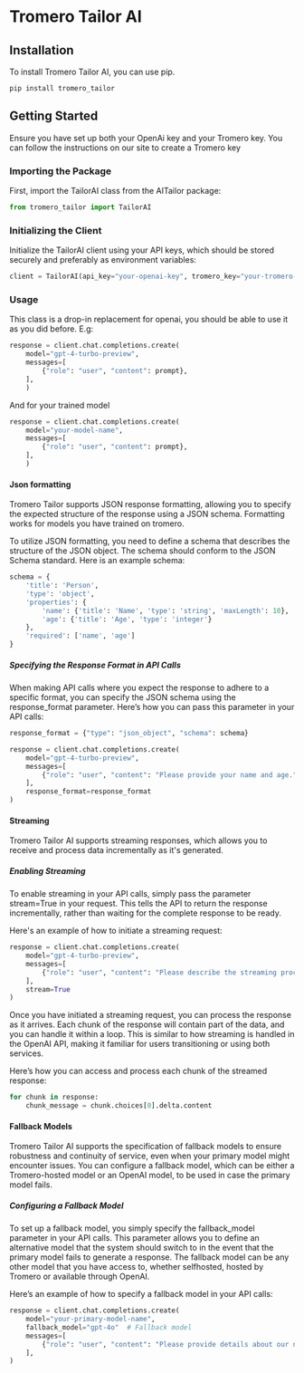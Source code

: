 # Tromero Tailor AI

## Installation

To install Tromero Tailor AI, you can use pip.

```
pip install tromero_tailor
```

## Getting Started

Ensure you have set up both your OpenAi key and your Tromero key. You can follow the instructions on our site to create a Tromero key

### Importing the Package

First, import the TailorAI class from the AITailor package:

```python
from tromero_tailor import TailorAI
```

### Initializing the Client

Initialize the TailorAI client using your API keys, which should be stored securely and preferably as environment variables:

```python
client = TailorAI(api_key="your-openai-key", tromero_key="your-tromero-key")
```

### Usage

This class is a drop-in replacement for openai, you should be able to use it as you did before. E.g:

```python
response = client.chat.completions.create(
    model="gpt-4-turbo-preview",
    messages=[
        {"role": "user", "content": prompt},
    ],
    )
```
And for your trained model

```python
response = client.chat.completions.create(
    model="your-model-name",
    messages=[
        {"role": "user", "content": prompt},
    ],
    )
```
#### Json formatting
Tromero Tailor supports JSON response formatting, allowing you to specify the expected structure of the response using a JSON schema. Formatting works for models you have trained on tromero.

To utilize JSON formatting, you need to define a schema that describes the structure of the JSON object. The schema should conform to the JSON Schema standard. Here is an example schema:
```python
schema = {
    'title': 'Person',
    'type': 'object',
    'properties': {
        'name': {'title': 'Name', 'type': 'string', 'maxLength': 10},
        'age': {'title': 'Age', 'type': 'integer'}
    },
    'required': ['name', 'age']
}
```
##### Specifying the Response Format in API Calls

When making API calls where you expect the response to adhere to a specific format, you can specify the JSON schema using the response_format parameter. Here’s how you can pass this parameter in your API calls:
```python
response_format = {"type": "json_object", "schema": schema}

response = client.chat.completions.create(
    model="gpt-4-turbo-preview",
    messages=[
        {"role": "user", "content": "Please provide your name and age."},
    ],
    response_format=response_format
)
```

#### Streaming
Tromero Tailor AI supports streaming responses, which allows you to receive and process data incrementally as it's generated.

##### Enabling Streaming
To enable streaming in your API calls, simply pass the parameter stream=True in your request. This tells the API to return the response incrementally, rather than waiting for the complete response to be ready.

Here's an example of how to initiate a streaming request:
```python
response = client.chat.completions.create(
    model="gpt-4-turbo-preview",
    messages=[
        {"role": "user", "content": "Please describe the streaming process."},
    ],
    stream=True
)
```

Once you have initiated a streaming request, you can process the response as it arrives. Each chunk of the response will contain part of the data, and you can handle it within a loop. This is similar to how streaming is handled in the OpenAI API, making it familiar for users transitioning or using both services.

Here’s how you can access and process each chunk of the streamed response:
```python
for chunk in response:
    chunk_message = chunk.choices[0].delta.content
```

#### Fallback Models

Tromero Tailor AI supports the specification of fallback models to ensure robustness and continuity of service, even when your primary model might encounter issues. You can configure a fallback model, which can be either a Tromero-hosted model or an OpenAI model, to be used in case the primary model fails.

##### Configuring a Fallback Model

To set up a fallback model, you simply specify the fallback_model parameter in your API calls. This parameter allows you to define an alternative model that the system should switch to in the event that the primary model fails to generate a response. The fallback model can be any other model that you have access to, whether selfhosted, hosted by Tromero or available through OpenAI.

Here’s an example of how to specify a fallback model in your API calls:
```python 
response = client.chat.completions.create(
    model="your-primary-model-name",
    fallback_model="gpt-4o"  # Fallback model
    messages=[
        {"role": "user", "content": "Please provide details about our new product."},
    ],
)
```